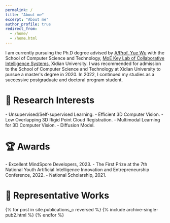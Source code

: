 ```yaml
---
permalink: /
title: "About me"
excerpt: "About me"
author_profile: true
redirect_from: 
  - /home/
  - /home.html
---
```


I am currently pursuing the Ph.D degree advised by [A/Prof. Yue Wu](https://web.xidian.edu.cn/wuyue/) with the School of Computer Science and Technology, [MoE Key Lab of Collaborative Intelligence Systems](https://cois.xidian.edu.cn/), Xidian University. I was recommended for admission to the School of Computer Science and Technology at Xidian University to pursue a master's degree in 2020. In 2022, I continued my studies as a successive postgraduate and doctoral program student. 


<h1>🔬 Research Interests</h1>
- Unsupervised/Self-supervised Learning.
- Efficient 3D Computer Vision.
- Low Overlapping 3D Rigid Point Cloud Registration.
- Multimodal Learning for 3D Computer Vision.
- Diffusion Model.


<h1>🏆 Awards</h1>
- Excellent MindSpore Developers, 2023.
- The First Prize at the 7th National Youth Artificial Intelligence Innovation and Entrepreneurship Conference, 2022.
- National Scholarship, 2021.


<h1>📖 Representative Works</h1>
{% for post in site.publications_c reversed %} {% include archive-single-pub2.html %} {% endfor %}



